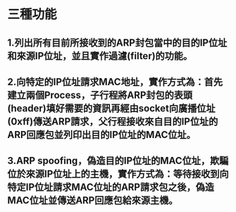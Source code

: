 # 三種功能
## 1.列出所有目前所接收到的ARP封包當中的目的IP位址和來源IP位址，並且實作過濾(filter)的功能。
## 2.向特定的IP位址請求MAC地址，實作方式為：首先建立兩個Process，子行程將ARP封包的表頭(header)填好需要的資訊再經由socket向廣播位址(0xff)傳送ARP請求，父行程接收來自目的IP位址的ARP回應包並列印出目的IP位址的MAC位址。
## 3.ARP spoofing，偽造目的IP位址的MAC位址，欺騙位於來源IP位址上的主機，實作方式為：等待接收到向特定IP位址請求MAC位址的ARP請求包之後，偽造MAC位址並傳送ARP回應包給來源主機。
